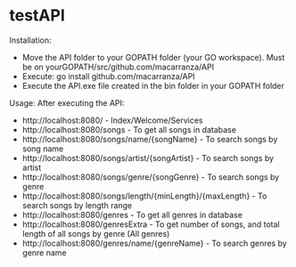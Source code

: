 # testAPI

Installation:
- Move the API folder to your GOPATH folder (your GO workspace). Must be on yourGOPATH/src/github.com/macarranza/API
- Execute: go install github.com/macarranza/API
- Execute the API.exe file created in the bin folder in your GOPATH folder 

Usage: After executing the API:
- http://localhost:8080/ - Index/Welcome/Services
- http://localhost:8080/songs - To get all songs in database
- http://localhost:8080/songs/name/{songName} - To search songs by song name
- http://localhost:8080/songs/artist/{songArtist} - To search songs by artist
- http://localhost:8080/songs/genre/{songGenre} - To search songs by genre
- http://localhost:8080/songs/length/{minLength}/{maxLength} - To search songs by length range
- http://localhost:8080/genres - To get all genres in database
- http://localhost:8080/genresExtra - To get number of songs, and total length of all songs by genre (All genres) 
- http://localhost:8080/genres/name/{genreName} - To search genres by genre name
